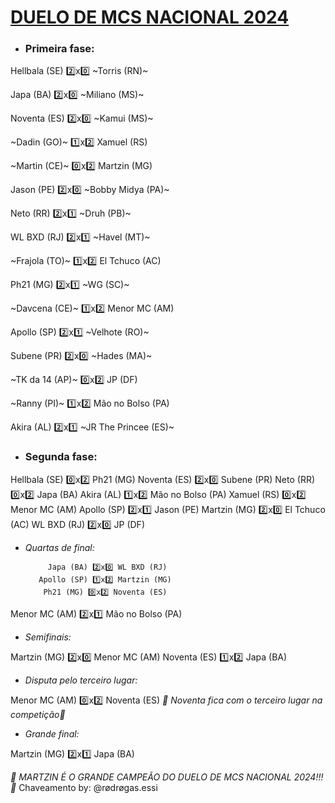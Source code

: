 # [DUELO DE MCS NACIONAL 2024](https://www.youtube.com/live/FambjMUOcJ4?si=lftwyO3ppSphmMAo)

- ### Primeira fase:

Hellbala (SE) 2️⃣x0️⃣ ~Torris (RN)~

Japa (BA) 2️⃣x0️⃣ ~Miliano (MS)~

Noventa (ES) 2️⃣x0️⃣ ~Kamui (MS)~

~Dadin (GO)~ 1️⃣x2️⃣ Xamuel (RS)

~Martin (CE)~ 0️⃣x2️⃣ Martzin (MG)

Jason (PE) 2️⃣x0️⃣ ~Bobby Midya (PA)~

Neto (RR) 2️⃣x1️⃣ ~Druh (PB)~

WL BXD (RJ) 2️⃣x1️⃣ ~Havel (MT)~

~Frajola (TO)~ 1️⃣x2️⃣ El Tchuco (AC)

Ph21 (MG) 2️⃣x1️⃣ ~WG (SC)~

~Davcena (CE)~ 1️⃣x2️⃣ Menor MC (AM)

Apollo (SP) 2️⃣x1️⃣ ~Velhote (RO)~

Subene (PR) 2️⃣x0️⃣ ~Hades (MA)~

~TK da 14 (AP)~ 0️⃣x2️⃣ JP (DF)

~Ranny (PI)~ 1️⃣x2️⃣ Mão no Bolso (PA)

Akira (AL) 2️⃣x1️⃣ ~JR The Princee (ES)~

- ### Segunda fase:

 Hellbala (SE) 0️⃣x2️⃣ Ph21 (MG)
Noventa (ES) 2️⃣x0️⃣ Subene (PR)
      Neto (RR) 0️⃣x2️⃣ Japa (BA)
      Akira (AL) 1️⃣x2️⃣ Mão no Bolso (PA)
  Xamuel (RS) 0️⃣x2️⃣ Menor MC (AM)
    Apollo (SP) 2️⃣x1️⃣ Jason (PE)
Martzin (MG) 2️⃣x0️⃣ El Tchuco (AC)
 WL BXD (RJ) 2️⃣x0️⃣ JP (DF)

- *Quartas de final:*

           Japa (BA) 2️⃣x0️⃣ WL BXD (RJ)
         Apollo (SP) 1️⃣x2️⃣ Martzin (MG)
          Ph21 (MG) 0️⃣x2️⃣ Noventa (ES)
Menor MC (AM) 2️⃣x1️⃣ Mão no Bolso (PA)

- *Semifinais:*

Martzin (MG) 2️⃣x0️⃣ Menor MC (AM)
Noventa (ES) 1️⃣x2️⃣ Japa (BA)

- *Disputa pelo terceiro lugar:*

Menor MC (AM) 0️⃣x2️⃣ Noventa (ES)
*_🥉 Noventa fica com o terceiro lugar na competição🥉_*

- *Grande final:*

Martzin (MG) 2️⃣x1️⃣ Japa (BA)

*_🥇 MARTZIN É O GRANDE CAMPEÃO DO DUELO DE MCS NACIONAL 2024!!! 🥇_*
Chaveamento by: @rødrøgas.essi